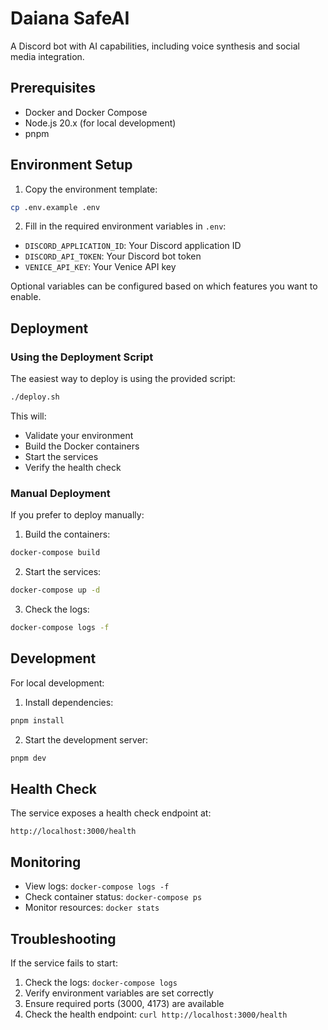 # Daiana SafeAI

A Discord bot with AI capabilities, including voice synthesis and social media integration.

## Prerequisites

- Docker and Docker Compose
- Node.js 20.x (for local development)
- pnpm

## Environment Setup

1. Copy the environment template:
```bash
cp .env.example .env
```

2. Fill in the required environment variables in `.env`:
- `DISCORD_APPLICATION_ID`: Your Discord application ID
- `DISCORD_API_TOKEN`: Your Discord bot token
- `VENICE_API_KEY`: Your Venice API key

Optional variables can be configured based on which features you want to enable.

## Deployment

### Using the Deployment Script

The easiest way to deploy is using the provided script:

```bash
./deploy.sh
```

This will:
- Validate your environment
- Build the Docker containers
- Start the services
- Verify the health check

### Manual Deployment

If you prefer to deploy manually:

1. Build the containers:
```bash
docker-compose build
```

2. Start the services:
```bash
docker-compose up -d
```

3. Check the logs:
```bash
docker-compose logs -f
```

## Development

For local development:

1. Install dependencies:
```bash
pnpm install
```

2. Start the development server:
```bash
pnpm dev
```

## Health Check

The service exposes a health check endpoint at:
```
http://localhost:3000/health
```

## Monitoring

- View logs: `docker-compose logs -f`
- Check container status: `docker-compose ps`
- Monitor resources: `docker stats`

## Troubleshooting

If the service fails to start:
1. Check the logs: `docker-compose logs`
2. Verify environment variables are set correctly
3. Ensure required ports (3000, 4173) are available
4. Check the health endpoint: `curl http://localhost:3000/health`
